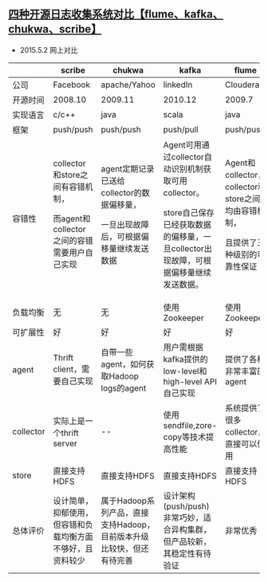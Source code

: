 ## [四种开源日志收集系统对比【flume、kafka、chukwa、scribe】](https://blog.csdn.net/buster2014/article/details/45441345)

* 2015.5.2 网上对比

||scribe|chukwa|kafka|flume|
|-----|----|----|----|-----|
|公司|Facebook|apache/Yahoo|linkedIn|Cloudera|
|开源时间|2008.10|2009.11|2010.12|2009.7|
|实现语言|c/c++|java|scala|java|
|框架|push/push|push/push|push/pull|push/push|
|容错性|collector和store之间有容错机制，<p>而agent和collector之间的容错需要用户自己实现|agent定期记录已送给collector的数据偏移量，<p>一旦出现故障后，可根据偏移量继续发送数据|Agent可用通过collector自动识别机制获取可用collector。<p>store自己保存已经获取数据的偏移量，一旦collector出现故障，可根据偏移量继续发送数据。|Agent和collector，collector和store之间均由容错机制，<p>且提供了三种级别的可靠性保证|
|负载均衡|无|无|使用Zookeeper|使用Zookeeper|
|可扩展性|好|好|好|好|
|agent|Thrift client，需要自己实现|自带一些agent，如何获取Hadoop logs的agent|用户需根据kafka提供的low-level和high-level API自己实现|提供了各种非常丰富的agent|
|collector|实际上是一个thrift server|--|使用sendfile,zore-copy等技术提高性能|系统提供了很多collector，直接可以使用|
|store|直接支持HDFS|直接支持HDFS|直接支持HDFS|直接支持HDFS|
|总体评价|设计简单，抑郁使用，但容错和负载均衡方面不够好，且资料较少|属于Hadoop系列产品，直接支持Hadoop，目前版本升级比较快，但还有待完善|设计架构(push/push)非常巧妙，适合异构集群，但产品较新，其稳定性有待验证|非常优秀|